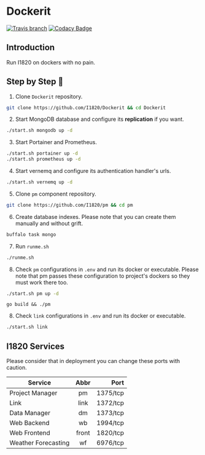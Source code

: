 # Dockerit
[![Travis branch](https://img.shields.io/travis/com/I1820/Dockerit/master.svg?style=flat-square)](https://travis-ci.com/I1820/Dockerit)
[![Codacy Badge](https://api.codacy.com/project/badge/Grade/9168e7dc29d14988b4cd631bf667449a)](https://www.codacy.com/app/i1820/Dockerit?utm_source=github.com&amp;utm_medium=referral&amp;utm_content=I1820/Dockerit&amp;utm_campaign=Badge_Grade)

## Introduction
Run I1820 on dockers with no pain.

## Step by Step :baby:
1. Clone `Dockerit` repository.
```sh
git clone https://github.com/I1820/Dockerit && cd Dockerit
```
2. Start MongoDB database and configure its **replication** if you want.
```sh
./start.sh mongodb up -d
```
3. Start Portainer and Prometheus.
```sh
./start.sh portainer up -d
./start.sh prometheus up -d
```
4. Start vernemq and configure its authentication handler's urls.
```sh
./start.sh vernemq up -d
```
5. Clone `pm` component repository.
```sh
git clone https://github.com/I1820/pm && cd pm
```
6. Create database indexes. Please note that you can create them manually and without grift.
```sh
buffalo task mongo
```
7. Run `runme.sh`
```sh
./runme.sh
```
8. Check `pm` configurations in `.env` and run its docker or executable. Please note that pm passes these configuration
to project's dockers so they must work there too.
```sh
./start.sh pm up -d
```
```
go build && ./pm
```
8. Check `link` configurations in `.env` and run its docker or executable.
```sh
./start.sh link
```

## I1820 Services
Please consider that in deployment you can change these ports with caution.

| Service          | Abbr  | Port     |
| ---------------- |:-----:| --------:|
| Project Manager  | pm    | 1375/tcp |
| Link             | link  | 1372/tcp |
| Data Manager     | dm    | 1373/tcp |
| Web Backend      | wb    | 1994/tcp |
| Web Frontend     | front | 1820/tcp |
| Weather Forecasting | wf | 6976/tcp |
